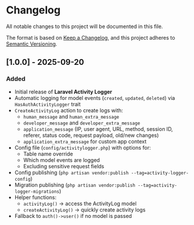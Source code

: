 # Changelog

All notable changes to this project will be documented in this file.

The format is based on [Keep a Changelog](https://keepachangelog.com/en/1.0.0/),
and this project adheres to [Semantic Versioning](https://semver.org/spec/v2.0.0.html).

## [1.0.0] - 2025-09-20
### Added
- Initial release of **Laravel Activity Logger**
- Automatic logging for model events (`created`, `updated`, `deleted`) via `HasAuthActivityLogger` trait
- `CreateActivityLog` action to create logs with:
  - `human_message` and `human_extra_message`
  - `developer_message` and `developer_extra_message`
  - `application_message` (IP, user agent, URL, method, session ID, referer, status code, request payload, old/new changes)
  - `application_extra_message` for custom app context
- Config file (`config/activitylogger.php`) with options for:
  - Table name override
  - Which model events are logged
  - Excluding sensitive request fields
- Config publishing (`php artisan vendor:publish --tag=activity-logger-config`)
- Migration publishing (`php artisan vendor:publish --tag=activity-logger-migrations`)
- Helper functions:
  - `activityLog()` → access the ActivityLog model
  - `createActivityLog()` → quickly create activity logs
- Fallback to `auth()->user()` if no model is passed
